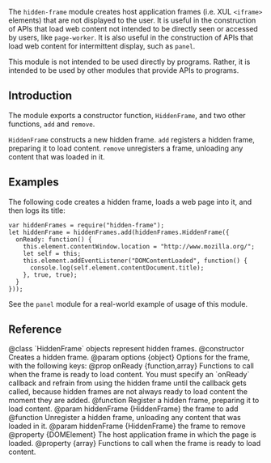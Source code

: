 <!-- This Source Code Form is subject to the terms of the Mozilla Public
   - License, v. 2.0. If a copy of the MPL was not distributed with this
   - file, You can obtain one at http://mozilla.org/MPL/2.0/. -->

<!-- contributed by Myk Melez [myk@mozilla.org] -->

The `hidden-frame` module creates host application frames (i.e. XUL `<iframe>`
elements) that are not displayed to the user.  It is useful in the construction
of APIs that load web content not intended to be directly seen or accessed
by users, like `page-worker`.  It is also useful in the construction of APIs
that load web content for intermittent display, such as `panel`.

This module is not intended to be used directly by programs.  Rather, it is
intended to be used by other modules that provide APIs to programs.

Introduction
------------

The module exports a constructor function, `HiddenFrame`, and two other
functions, `add` and `remove`.

`HiddenFrame` constructs a new hidden frame.  `add` registers a hidden frame,
preparing it to load content.  `remove` unregisters a frame, unloading any
content that was loaded in it.

Examples
--------

The following code creates a hidden frame, loads a web page into it, and then
logs its title:

    var hiddenFrames = require("hidden-frame");
    let hiddenFrame = hiddenFrames.add(hiddenFrames.HiddenFrame({
      onReady: function() {
        this.element.contentWindow.location = "http://www.mozilla.org/";
        let self = this;
        this.element.addEventListener("DOMContentLoaded", function() {
          console.log(self.element.contentDocument.title);
        }, true, true);
      }
    }));

See the `panel` module for a real-world example of usage of this module.

Reference
---------
<api name="HiddenFrame">
@class
`HiddenFrame` objects represent hidden frames.
<api name="HiddenFrame">
@constructor
Creates a hidden frame.
@param options {object}
  Options for the frame, with the following keys:
  @prop onReady {function,array}
    Functions to call when the frame is ready to load content.  You must specify
    an `onReady` callback and refrain from using the hidden frame until
    the callback gets called, because hidden frames are not always ready to load
    content the moment they are added.
</api>

<api name="add">
@function
Register a hidden frame, preparing it to load content.
@param hiddenFrame {HiddenFrame} the frame to add
</api>

<api name="remove">
@function
Unregister a hidden frame, unloading any content that was loaded in it.
@param hiddenFrame {HiddenFrame} the frame to remove
</api>

<api name="element">
@property {DOMElement}
The host application frame in which the page is loaded.
</api>

<api name="onReady">
@property {array}
Functions to call when the frame is ready to load content.
</api>
</api>
